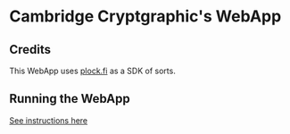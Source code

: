 # Cambridge Cryptgraphic's WebApp

## Credits

This WebApp uses [plock.fi](https://github.com/AlexBHarley/plock.fi) as a SDK of sorts.

## Running the WebApp

[See instructions here](https://github.com/yc5915/make-crypto-mobile-hackathon/blob/Proof-of-Deposit/proof_of_deposit/codebase/README.md)
